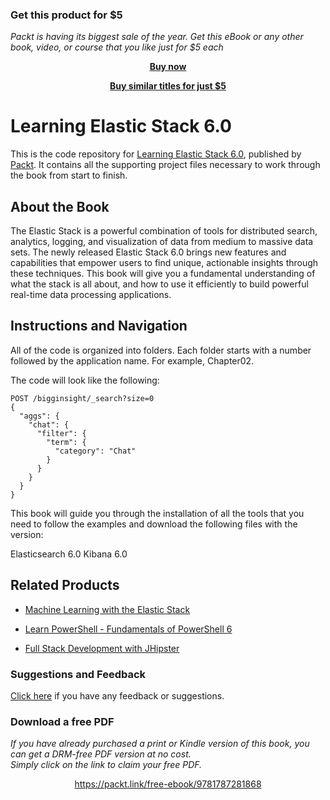 
### Get this product for $5

<i>Packt is having its biggest sale of the year. Get this eBook or any other book, video, or course that you like just for $5 each</i>


<b><p align='center'>[Buy now](https://packt.link/9781787281868)</p></b>


<b><p align='center'>[Buy similar titles for just $5](https://subscription.packtpub.com/search)</p></b>


# Learning Elastic Stack 6.0
This is the code repository for [Learning Elastic Stack 6.0](https://www.packtpub.com/big-data-and-business-intelligence/learning-elastic-stack-60?utm_source=github&utm_medium=repository&utm_campaign=9781787281868), published by [Packt](https://www.packtpub.com/?utm_source=github). It contains all the supporting project files necessary to work through the book from start to finish.
## About the Book
The Elastic Stack is a powerful combination of tools for distributed search, analytics, logging, and visualization of data from medium to massive data sets. The newly released Elastic Stack 6.0 brings new features and capabilities that empower users to find unique, actionable insights through these techniques. This book will give you a fundamental understanding of what the stack is all about, and how to use it efficiently to build powerful real-time data processing applications.


## Instructions and Navigation
All of the code is organized into folders. Each folder starts with a number followed by the application name. For example, Chapter02.



The code will look like the following:
```
POST /bigginsight/_search?size=0
{
  "aggs": {
    "chat": {
      "filter": {
        "term": {
          "category": "Chat"
        }
      }
    }
  }
}
```

This book will guide you through the installation of all the tools that you need to follow the examples and download the following files with the version:

Elasticsearch 6.0
Kibana 6.0

## Related Products
* [Machine Learning with the Elastic Stack](https://www.packtpub.com/big-data-and-business-intelligence/machine-learning-elastic-stack?utm_source=github&utm_medium=repository&utm_campaign=9781788477543)

* [Learn PowerShell - Fundamentals of PowerShell 6](https://www.packtpub.com/networking-and-servers/learn-powershell-fundamentals-powershell-6?utm_source=github&utm_medium=repository&utm_campaign=9781788838986)

* [Full Stack Development with JHipster](https://www.packtpub.com/application-development/full-stack-development-jhipster?utm_source=github&utm_medium=repository&utm_campaign=9781788476317)

### Suggestions and Feedback
[Click here](https://docs.google.com/forms/d/e/1FAIpQLSe5qwunkGf6PUvzPirPDtuy1Du5Rlzew23UBp2S-P3wB-GcwQ/viewform) if you have any feedback or suggestions.
### Download a free PDF

 <i>If you have already purchased a print or Kindle version of this book, you can get a DRM-free PDF version at no cost.<br>Simply click on the link to claim your free PDF.</i>
<p align="center"> <a href="https://packt.link/free-ebook/9781787281868">https://packt.link/free-ebook/9781787281868 </a> </p>